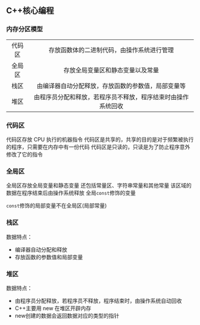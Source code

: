 <!--
 * @Author       : foregic
 * @Date         : 2021-08-11 19:49:50
 * @LastEditors  : foregic
 * @LastEditTime : 2021-08-11 20:38:31
 * @FilePath     : \learning-materials\C++核心编程.md
 * @Description  :
-->

## C++核心编程

### 内存分区模型

|        |                                                              |
| :----: | :----------------------------------------------------------: |
| 代码区 |          存放函数体的二进制代码，由操作系统进行管理          |
| 全局区 |               存放全局变量区和静态变量以及常量               |
|  栈区  |      由编译器自动分配释放，存放函数的参数值，局部变量等      |
|  堆区  | 由程序员分配和释放，若程序员不释放，程序结束时由操作系统回收 |

### 代码区

代码区存放 CPU 执行的机器指令
代码区是共享的，共享的目的是对于频繁被执行的程序，只需要在内存中有一份代码
代码区是只读的，只读是为了防止程序意外修改了它的指令

### 全局区

全局区存放全局变量和静态变量
还包括常量区、字符串常量和其他常量
该区域的数据在程序结束后由操作系统释放
全局`const`修饰的变量

`const`修饰的局部变量不在全局区(局部常量)

### 栈区

数据特点：

- 编译器自动分配和释放
- 存放函数的参数值和局部变量

### 堆区

数据特点：

- 由程序员分配释放，若程序员不释放，程序结束时，由操作系统自动回收
- C++主要用 new 在堆区开辟内存
- new创建的数据会返回数据对应的类型的指针
